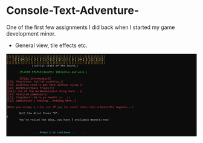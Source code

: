 # Console-Text-Adventure-
One of the first few assignments I did back  when I started my game development minor. 
- General view, tile effects etc.

![First Screen](HW.JPG)
